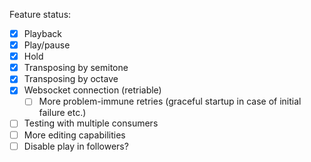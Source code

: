 Feature status:

- [x] Playback
- [x] Play/pause
- [x] Hold
- [x] Transposing by semitone
- [x] Transposing by octave
- [x] Websocket connection (retriable)
  - [ ] More problem-immune retries (graceful startup in case of initial failure etc.)
- [ ] Testing with multiple consumers
- [ ] More editing capabilities
- [ ] Disable play in followers?
